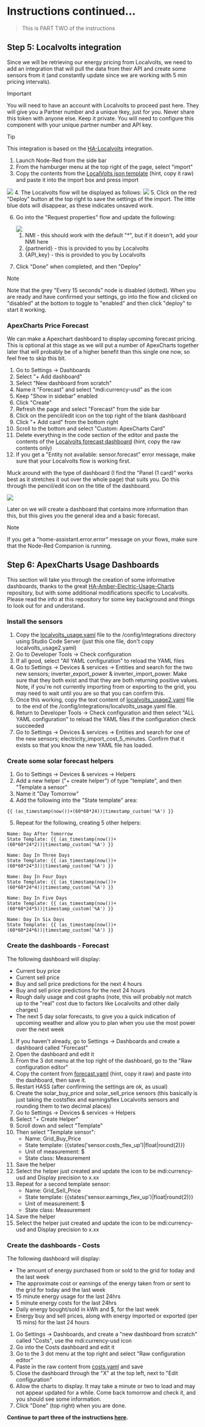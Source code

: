 # Instructions continued...
> This is PART TWO of the instructions

## Step 5: Localvolts integration
Since we will be retrieving our energy pricing from Localvolts, we need to add an integration that will pull the data from their API and create some sensors from it (and constantly update since we are working with 5 min pricing intervals).
> [!IMPORTANT]
>You will need to have an account with Localvolts to proceed past here.  They will give you a Partner number and a unique tkey, just for you. Never share this token with anyone else. Keep it private. You will need to configure this component with your unique partner number and API key.

>[!TIP]
>This integration is based on the [HA-Localvolts](https://github.com/melvanderwal/HA-Localvolts) integration.

1. Launch Node-Red from the side bar
2. From the hamburger menu at the top right of the page, select "import"
3. Copy the contents from the [LocalVolts json template]("flows/localvolts.json") (hint, copy it raw) and paste it into the import box and press import
<img src="images/node-red-2.png" />
4. The Localvolts flow will be displayed as follows:
<img src="images/node-red-3.png" />
5. Click on the red "Deploy" button at the top right to save the settings of the import. The little blue dots will disappear, as these indicates unsaved work.
   
6. Go into the "Request properties" flow and update the following:

   <img src="images/node-red-4.png" />

    1. NMI - this should work with the default "*", but if it doesn't, add your NMI here
    2. {partnerid} - this is provided to you by Localvolts  
    3. {API_key} - this is provided to you by Localvolts
7. Click "Done" when completed, and then "Deploy"

>[!NOTE]
>Note that the grey "Every 15 seconds" node is disabled (dotted). When you are ready and have confirmed your settings, go into the flow and clicked on "disabled" at the bottom to toggle to "enabled" and then click "deploy" to start it working.

### ApexCharts Price Forecast
We can make a Apexchart dashboard to display upcoming forecast pricing.  This is optional at this stage as we will put a number of ApexCharts together later that will probably be of a higher benefit than this single one now, so feel free to skip this bit.

1. Go to Settings -> Dashboards
2. Select "+ Add dashboard"
3. Select "New dashboard from scratch"
4. Name it "Forecast" and select "mdi:currency-usd" as the icon
5. Keep "Show in sidebar" enabled
6. Click "Create"
7. Refresh the page and select "Forecast" from the side bar
8. Click on the pencil/edit icon on the top right of the blank dashboard
9. Click "+ Add card" from the bottom right
10. Scroll to the bottom and select "Custom: ApexCharts Card"
11. Delete everything in the code section of the editor and paste the contents of the [Localvolts forecast dashboard](dashboards/localvolts-forecast.yaml) (hint, copy the raw contents only)
12. If you get a "Entity not available: sensor.forecast" error message, make sure that your Localvolts flow is working first.

Muck around with the type of dashboard (I find the "Panel (1 card)" works best as it stretches it out over the whole page) that suits you. Do this through the pencil/edit icon on the title of the dashboard.

<img src="images/localvolts-forecast-1.png" />

Later on we will create a dashboard that contains more information than this, but this gives you the general idea and a basic forecast.

>[!NOTE]
>If you get a "home-assistant.error.error" message on your flows, make sure that the Node-Red Companion is running.

## Step 6: ApexCharts Usage Dashboards
This section will take you through the creation of some informative dashboards, thanks to the great [HA-Amber-Electric-Usage-Charts](https://github.com/melvanderwal/HA-Amber-Electric-Usage-Charts) repository, but with some additional modifications specific to Localvolts. Please read the info at this repository for some key background and things to look out for and understand.

### Install the sensors
1. Copy the [localvolts_usage.yaml](dashboards/localvolts_usage.yaml) file to the /config/integrations directory using Studio Code Server (just this one file, don't copy localvolts_usage2.yaml)
2. Go to Developer Tools -> Check configuration
3. If all good, select "All YAML configuration" to reload the YAML files
4. Go to Settings -> Devices & services -> Entities and search for the two new sensors; inverter_export_power & inverter_import_power. Make sure that they both exist and that they are both returning positive values. Note, if you're not currently importing from or exporting to the grid, you may need to wait until you are so that you can confirm this.
5. Once this working, copy the text content of [localvolts_usage2.yaml](dashboards/localvolts_usage2.yaml) file to the end of the /config/integrations/localvolts_usage.yaml file.
6. Return to Developer Tools -> Check configuration and then select "ALL YAML configuration" to reload the YAML files if the configuration check succeeded
7. Go to Settings -> Devices & services -> Entities and search for one of the new sensors; electricity_import_cost_5_minutes. Confirm that it exists so that you know the new YAML file has loaded.

### Create some solar forecast helpers
1. Go to Settings -> Devices & services -> Helpers
2. Add a new helper ("+ create helper") of type "template", and then "Template a sensor"
3. Name it "Day Tomorrow"
4. Add the following into the "State template" area:
```
{{ (as_timestamp(now())+(60*60*24))|timestamp_custom('%A') }}
```

5. Repeat for the following, creating 5 other helpers:
```
Name: Day After Tomorrow
State Template: {{ (as_timestamp(now())+(60*60*24*2))|timestamp_custom('%A') }}
```
```
Name: Day In Three Days
State Template: {{ (as_timestamp(now())+(60*60*24*3))|timestamp_custom('%A') }}
```
```
Name: Day In Four Days
State Template: {{ (as_timestamp(now())+(60*60*24*4))|timestamp_custom('%A') }}
```
```
Name: Day In Five Days
State Template: {{ (as_timestamp(now())+(60*60*24*5))|timestamp_custom('%A') }}
```
```
Name: Day In Six Days
State Template: {{ (as_timestamp(now())+(60*60*24*6))|timestamp_custom('%A') }}
```

### Create the dashboards - Forecast
The following dashboard will display:
-  Current buy price
-  Current sell price
-  Buy and sell price predictions for the next 4 hours
-  Buy and sell price predictions for the next 24 hours
-  Rough daily usage and cost graphs (note, this will probably not match up to the "real" cost due to factors like Localvolts and other daily charges)
-  The next 5 day solar forecasts, to give you a quick indication of upcoming weather and allow you to plan when you use the most power over the next week

1. If you haven't already, go to Settings -> Dashboards and create a dashboard called "Forecast"
2. Open the dashboard and edit it
3. From the 3 dot menu at the top right of the dashboard, go to the "Raw configuration editor"
4. Copy the content from [forecast.yaml](dashboards/forecast.yaml) (hint, copy it raw) and paste into the dashboard, then save it.
5. Restart HASS (after confirming the settings are ok, as usual)
6. Create the solar_buy_price and solar_sell_price sensors (this basically is just taking the costsflex and earningsflex Localvolts sensors and rounding them to two decimal places)
  1. Go to Settings -> Devices & services -> Helpers
  2. Select "+ Create Helper"
  3. Scroll down and select "Template"
  4. Then select "Template sensor":
     - Name: Grid_Buy_Price
     - State template: {{states('sensor.costs_flex_up')|float|round(2)}}
     - Unit of measurement: $
     - State class: Measurement
  5. Save the helper
  6. Select the helper just created and update the icon to be mdi:currency-usd and Display precision to x.xx
  7. Repeat for a second template sensor:
     - Name: Grid_Sell_Price
     - State template: {{states('sensor.earnings_flex_up')|float|round(2)}}
     - Unit of measurement: $
     - State class: Measurement
   8. Save the helper
   9. Select the helper just created and update the icon to be mdi:currency-usd and Display precision to x.xx

### Create the dashboards - Costs
The following dashboard will display:
- The amount of energy purchased from or sold to the grid for today and the last week
- The approximate cost or earnings of the energy taken from or sent to the grid for today and the last week
- 15 minute energy usage for the last 24hrs
- 5 minute energy costs for the last 24hrs
- Daily energy bought/sold in kWh and $, for the last week
- Energy buy and sell prices, along with energy imported or exported (per 15 mins) for the last 24 hours 

1. Go Settings -> Dashboards, and create a "new dashboard from scratch" called "Costs", use the mdi:currency-usd icon
2. Go into the Costs dashboard and edit it
3. Go to the 3 dot menu at the top right and select "Raw configuration editor"
4. Paste in the raw content from [costs.yaml](dashboards/costs.yaml) and save
5. Close the dashboard through the "X" at the top left, next to "Edit configuration"
6. Allow the charts to display. It may take a minute or two to load and may not appear updated for a while. Come back tomorrow and check it, and you should see some information.
7. Click "Done" (top right) when you are done.

**Continue to part three of the instructions [here](instructions3.md).**
